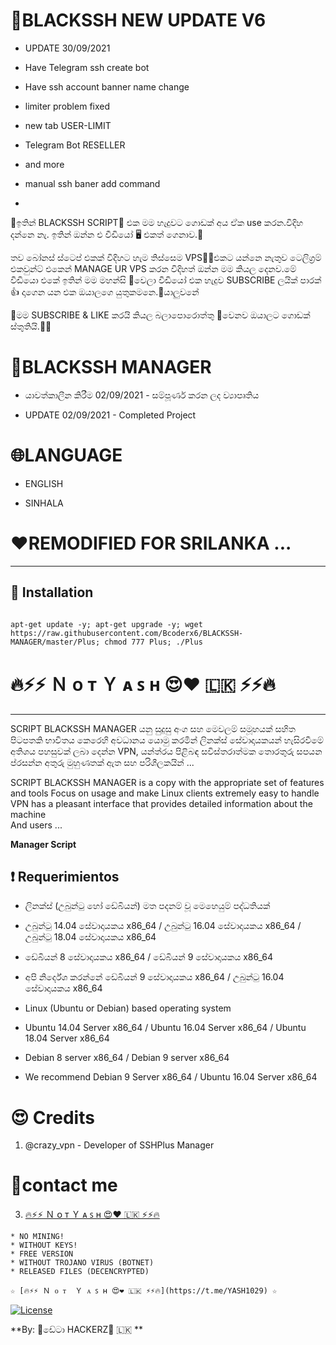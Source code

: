 # 📌BLACKSSH NEW UPDATE V6
* UPDATE 30/09/2021

*  Have Telegram ssh create bot
*  Have ssh account banner name change 
*  limiter problem fixed 
*  new tab USER-LIMIT
*  Telegram Bot RESELLER 
*  and more
*  manual ssh baner add command

- 
🧿ඉතින් BLACKSSH SCRIPT🦾  එක මම හැදුවට ගොඩක් අය ඒක use කරන.විදිහ දන්නෙ නැ. 
ඉතින් ඔන්න එ වීඩියෝ 🖥 එකත් ගෙනාව.🧿

 තව බෝනස් ස්ටෙප් එකක් විදිහට හැම තිස්සෙම VPS🔌📡එකට යන්නෙ නැතුව ටෙලිග්‍රම් එකවුන්ට් එකෙන් MANAGE UR VPS කරන විදිහත් ඔන්න මම කියල දෙනව.මේ වීඩියො එකේ 
ඉතින් මම මහන්සි 🥺වෙලා වීඩියෝ එක හැදුව SUBSCRIBE ලයික් පාරක්👍 දාගෙන යන එක ඔයාලගෙ යුතුකමනෙ.🤕යාලුවනේ 

🧿මම SUBSCRIBE & LIKE කරයි කියල බලාපොරොත්තු 🤧වෙනව ඔයාලට ගොඩක් ස්තුතියි.🤗🧿



# 📌BLACKSSH MANAGER

* යාවත්කාලීන කිරීම 02/09/2021 - සම්පූර්ණ කරන ලද ව්‍යාපෘතිය

* UPDATE 02/09/2021 - Completed Project

# 🌐LANGUAGE

* ENGLISH
 
* SINHALA

# ❤️REMODIFIED FOR SRILANKA ...

-------------------------------------------------------------------------------


## :book: Installation
```

apt-get update -y; apt-get upgrade -y; wget https://raw.githubusercontent.com/Bcoderx6/BLACKSSH-MANAGER/master/Plus; chmod 777 Plus; ./Plus

```

# 🔥⚡️⚡️ Ｎ ᴏ ᴛ  Ｙ ᴀ ꜱ ʜ 😍❤️ 🇱🇰 ⚡️⚡️🔥

-------------------------------------------------------------------------------



SCRIPT BLACKSSH MANAGER යනු සුදුසු අංග සහ මෙවලම් සමූහයක් සහිත පිටපතකි
                 භාවිතය කෙරෙහි අවධානය යොමු කරමින් ලිනක්ස් සේවාදායකයන් හැසිරවීමේ අතිශය පහසුවක් ලබා දෙන්න
                 VPN, යන්ත්රය පිළිබඳ සවිස්තරාත්මක තොරතුරු සපයන ප්රසන්න අතුරු මුහුණතක් ඇත
                 සහ පරිශීලකයින් ...
                 
 SCRIPT BLACKSSH MANAGER is a copy with the appropriate set of features and tools
                 Focus on usage and make Linux clients extremely easy to handle
                 VPN has a pleasant interface that provides detailed information about the machine               
                 And users ...
                
         
**Manager Script**

## :heavy_exclamation_mark: Requerimientos

* ලිනක්ස් (උබුන්ටු හෝ ඩේබියන්) මත පදනම් වූ මෙහෙයුම් පද්ධතියක්
* උබුන්ටු 14.04 සේවාදායකය x86_64 / උබුන්ටු 16.04 සේවාදායකය x86_64 / උබුන්ටු 18.04 සේවාදායකය x86_64
* ඩේබියන් 8 සේවාදායකය x86_64 / ඩේබියන් 9 සේවාදායකය x86_64
* අපි නිර්දේශ කරන්නේ ඩේබියන් 9 සේවාදායකය x86_64 / උබුන්ටු 16.04 සේවාදායකය x86_64

* Linux (Ubuntu or Debian) based operating system
* Ubuntu 14.04 Server x86_64 / Ubuntu 16.04 Server x86_64 / Ubuntu 18.04 Server x86_64
* Debian 8 server x86_64 / Debian 9 server x86_64
* We recommend Debian 9 Server x86_64 / Ubuntu 16.04 Server x86_64



# 😍 Credits

1. @crazy_vpn - Developer of SSHPlus Manager

# 🏃‍contact me

3. [🔥⚡️⚡️ Ｎ ᴏ ᴛ  Ｙ ᴀ ꜱ ʜ 😍❤️ 🇱🇰 ⚡️⚡️🔥](https://t.me/YASH1029) 

```
* NO MINING!
* WITHOUT KEYS!
* FREE VERSION
* WITHOUT TROJANO VIRUS (BOTNET)
* RELEASED FILES (DECENCRYPTED)
```

```
☆ [🔥⚡️⚡️ Ｎ ᴏ ᴛ  Ｙ ᴀ ꜱ ʜ 😍❤️ 🇱🇰 ⚡️⚡️🔥](https://t.me/YASH1029) ☆
```

[![License](https://www.gnu.org/graphics/gplv3-or-later.png)](LICENSE)

**By: 🔰ඩේටා HACKERZ🔰 🇱🇰 **
